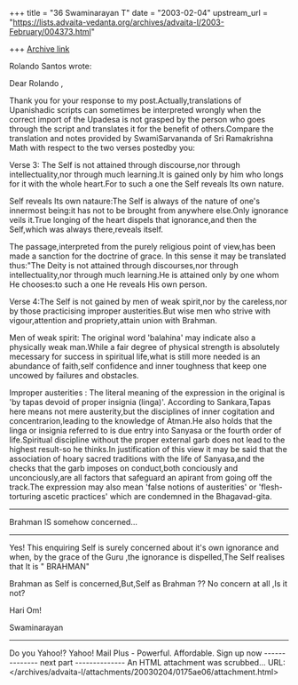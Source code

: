 +++
title = "36 Swaminarayan T"
date = "2003-02-04"
upstream_url = "https://lists.advaita-vedanta.org/archives/advaita-l/2003-February/004373.html"

+++
[Archive link](https://lists.advaita-vedanta.org/archives/advaita-l/2003-February/004373.html)



 Rolando Santos <sivadancer at YAHOO.COM> wrote:


Dear Rolando ,

Thank you for your response to my post.Actually,translations of Upanishadic scripts can sometimes be interpreted wrongly when the correct import of the Upadesa is not grasped by the person who goes through the script and translates it for the benefit of others.Compare the translation and notes provided by SwamiSarvananda of Sri Ramakrishna Math with respect to the two verses postedby you:

Verse 3: The Self is not attained through discourse,nor through intellectuality,nor through much learning.It is gained only by him who longs for it with the whole heart.For to such a one the Self reveals Its own nature.

Self reveals Its own nataure:The Self is always of the nature of one's innermost being:it has not to be brought  from anywhere else.Only ignorance veils it.True longing of the heart dispels that ignorance,and then the Self,which was always there,reveals itself.

The passage,interpreted from the purely religious point of view,has been made a sanction for the doctrine of grace. In this sense it may be translated thus:"The Deity is not attained through discourses,nor through intellectuality,nor through much learning.He is attained only by one whom He chooses:to such a one He reveals His own person.

Verse 4:The Self is not gained by men of weak spirit,nor by the careless,nor by those practicising improper austerities.But wise men who strive with vigour,attention and propriety,attain union with Brahman.

Men of weak spirit:  The original word 'balahina' may indicate also a physically weak man.While a fair degree of physical strength is absolutely mecessary for success in spiritual life,what is still more needed is an abundance of faith,self confidence and inner toughness that keep one uncowed by failures and obstacles.

 Improper austerities : The literal meaning of the expression in the original is 'by tapas devoid of proper insignia (linga)'. According to Sankara,Tapas here means not mere austerity,but the disciplines of inner cogitation and concentrarion,leading to the knowledge of Atman.He also holds that the linga or insignia referred to is due entry into Sanyasa or the fourth order of life.Spiritual discipline without the proper external garb does not lead to the highest result-so he thinks.In justification of this view it may be said that the association of hoary sacred traditions with the life of Sanyasa,and the checks that the garb imposes on conduct,both conciously and unconciously,are all factors that safeguard an apirant from going off the track.The expression may also mean 'false notions of austerities' or 'flesh-torturing ascetic practices' which are condemned in the Bhagavad-gita.

-------------------------------------------

 Brahman IS
somehow concerned...

--------------------------------------------------

Yes! This enquiring Self is surely concerned about it's own ignorance and when, by the grace of the Guru ,the ignorance is dispelled,The Self realises that It is "  BRAHMAN"

Brahman as Self  is concerned,But,Self as Brahman ?? No concern at all ,Is it not?

Hari Om!

Swaminarayan





---------------------------------
Do you Yahoo!?
Yahoo! Mail Plus - Powerful. Affordable. Sign up now
-------------- next part --------------
An HTML attachment was scrubbed...
URL: </archives/advaita-l/attachments/20030204/0175ae06/attachment.html>
